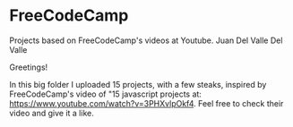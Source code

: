 # FreeCodeCamp
Projects based on FreeCodeCamp's videos at Youtube.
Juan Del Valle Del Valle

Greetings!

In this big folder I uploaded 15 projects, with a few steaks, inspired by FreeCodeCamp's video of "15 javascript projects at:
https://www.youtube.com/watch?v=3PHXvlpOkf4. Feel free to check their video and give it a like.

